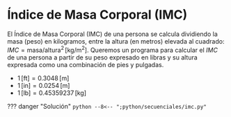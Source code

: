 # Índice de Masa Corporal (IMC)

El Índice de Masa Corporal (IMC) de una persona se calcula dividiendo la masa (peso) en kilogramos, entre la altura (en metros) elevada al cuadrado: $IMC = \text{masa}/\text{altura}^2 \, [\text{kg}/\text{m}^2]$.
Queremos un programa para calcular el $IMC$ de una persona a partir de su peso expresado en libras y su altura expresada como una combinación de pies y pulgadas.

* $1 \,[\text{ft}] = 0.3048 \, [\text{m}]$
* $1 \,[\text{in}] = 0.0254 \, [\text{m}]$
* $1\,[\text{lb}] = 0.45359237 \, [\text{kg}]$

??? danger "Solución"
    ```python
    --8<-- ";python/secuenciales/imc.py"
    ```